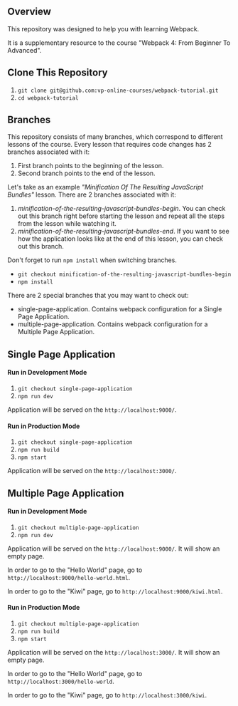 ## Overview

This repository was designed to help you with learning Webpack.

It is a supplementary resource to the course "Webpack 4: From Beginner To Advanced".

## Clone This Repository

1. ```git clone git@github.com:vp-online-courses/webpack-tutorial.git```
1. ```cd webpack-tutorial```

## Branches

This repository consists of many branches, which correspond to different lessons of the course.
Every lesson that requires code changes has 2 branches associated with it:

1. First branch points to the beginning of the lesson.
1. Second branch points to the end of the lesson.

Let's take as an example *"Minification Of The Resulting JavaScript Bundles"* lesson.
There are 2 branches associated with it:
1. *minification-of-the-resulting-javascript-bundles-begin*. You can check out this branch right before starting the lesson and repeat all the steps from the lesson while watching it.
2. *minification-of-the-resulting-javascript-bundles-end*. If you want to see how the application looks like at the end of this lesson, you can check out this branch.

Don't forget to run ```npm install``` when switching branches.
- ```git checkout minification-of-the-resulting-javascript-bundles-begin```
- ```npm install```

There are 2 special branches that you may want to check out:
- single-page-application. Contains webpack configuration for a Single Page Application.
- multiple-page-application. Contains webpack configuration for a Multiple Page Application.

## Single Page Application

#### Run in Development Mode

1. ```git checkout single-page-application```
1. ```npm run dev```

Application will be served on the ```http://localhost:9000/```.

#### Run in Production Mode

1. ```git checkout single-page-application```
1. ```npm run build```
1. ```npm start```

Application will be served on the ```http://localhost:3000/```.

## Multiple Page Application

#### Run in Development Mode

1. ```git checkout multiple-page-application```
1. ```npm run dev```

Application will be served on the ```http://localhost:9000/```.
It will show an empty page.

In order to go to the "Hello World" page, go to ```http://localhost:9000/hello-world.html```.

In order to go to the "Kiwi" page, go to ```http://localhost:9000/kiwi.html```.


#### Run in Production Mode

1. ```git checkout multiple-page-application```
1. ```npm run build```
1. ```npm start```

Application will be served on the ```http://localhost:3000/```.
It will show an empty page.

In order to go to the "Hello World" page, go to ```http://localhost:3000/hello-world```.

In order to go to the "Kiwi" page, go to ```http://localhost:3000/kiwi```.
